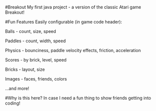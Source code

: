 #Breakout
My first java project - a version of the classic Atari game Breakout!

#Fun Features
Easily configurable (in game code header):

Balls - count, size, speed

Paddles - count, width, speed

Physics - bounciness, paddle velocity effects, friction, acceleration

Scores - by brick, level, speed

Bricks - layout, size

Images - faces, friends, colors

...and more!

#Why is this here?
In case I need a fun thing to show friends getting into coding!
